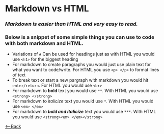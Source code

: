 # Markdown vs HTML
### *Markdown is easier than HTML and very easy to read.*
### Below is a snippet of some simple things you can use to code with both markdown and HTML. 
* Variations of `#` Can be used for headings just as with HTML you would use `<h1>` for the biggest heading
* For markdown to create paragraphs you would just use plain text for what you want to code/write. For HTML you use `<p> </p>` to format lines of text
* To break text or start a new pargraph with markdown you would hit `enter/return`. For HTML you would use `<br>`
* For markdown to **bold** text you would use `**`. With HTML you would use `<strong> </strong>`
* For markdown to *italicize* text you would use `*`. With HTML you would use `<em> </em>`
* For markdown to ***bold and italicize*** text you would use `***`. With HTML you would use `<strong><em> </em></strong>`

[<--Back](README.md) 
